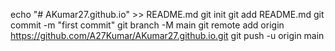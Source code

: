 echo "# AKumar27.github.io" >> README.md
git init
git add README.md
git commit -m "first commit"
git branch -M main
git remote add origin https://github.com/A27Kumar/AKumar27.github.io.git
git push -u origin main
